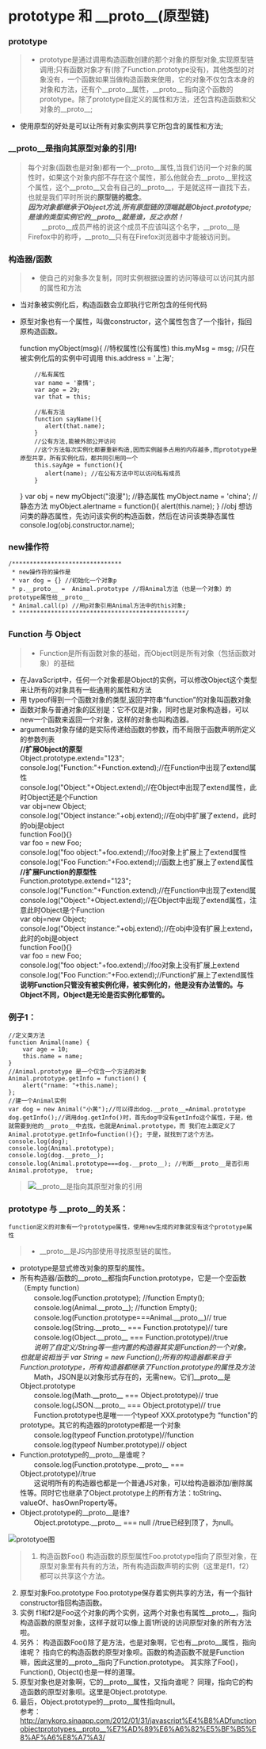 # prototype 和 \_\_proto\_\_(原型链)

### prototype
> * prototype是通过调用构造函数创建的那个对象的原型对象,实现原型链调用;只有函数对象才有(除了Function.prototype没有)，其他类型的对象没有，一个函数如果当做构造函数来使用，它的对象不仅包含本身的对象和方法，还有个\_\_proto\_\_属性，\_\_proto\_\_ 指向这个函数的prototype。除了prototype自定义的属性和方法，还包含构造函数和父对象的\_\_proto\_\_;
* 使用原型的好处是可以让所有对象实例共享它所包含的属性和方法;

### \_\_proto\_\_是指向其原型对象的引用!  
> 每个对象(函数也是对象)都有一个\_\_proto\_\_属性,当我们访问一个对象的属性时，如果这个对象内部不存在这个属性，那么他就会去\_\_proto\_\_里找这个属性，这个\_\_proto\_\_又会有自己的\_\_proto\_\_，于是就这样一直找下去，也就是我们平时所说的**原型链的概念**。  
 ***因为对象都继承于Object方法,所有原型链的顶端就是Object.prototype;***  
 ***是谁的类型实例它的\_\_proto\_\_就是谁，反之亦然！***  
　　\_\_proto\_\_成员严格的说这个成员不应该叫这个名字，\_\_proto\_\_是Firefox中的称呼，\_\_proto\_\_只有在Firefox浏览器中才能被访问到。

### 构造器/函数
> * 使自己的对象多次复制，同时实例根据设置的访问等级可以访问其内部的属性和方法
* 当对象被实例化后，构造函数会立即执行它所包含的任何代码
* 原型对象也有一个属性，叫做constructor，这个属性包含了一个指针，指回原构造函数。

    function myObject(msg){
        //特权属性(公有属性)
        this.myMsg = msg; //只在被实例化后的实例中可调用
        this.address = '上海';
    
          //私有属性
          var name = '豪情';
          var age = 29;
          var that = this;
         
          //私有方法
          function sayName(){
             alert(that.name);
          }
          //公有方法,能被外部公开访问
          //这个方法每次实例化都要重新构造,因而实例越多占用的内存越多,而prototype是原型共享，所有实例化后，都共同引用同一个
          this.sayAge = function(){
             alert(name); //在公有方法中可以访问私有成员
          }
    }
     var obj = new myObject("浪漫");
     //静态属性
      myObject.name = 'china';
    //静态方法
    myObject.alertname = function(){
        alert(this.name);
    }
    //obj 想访问类的静态属性，先访问该实例的构造函数，然后在访问该类静态属性
    console.log(obj.constructor.name);  
### new操作符

    /*******************************
     * new操作符的操作是
     * var dog = {} //初始化一个对象p
     * p.__proto__ =  Animal.prototype //将Animal方法（也是一个对象）的prototype属性给__proto__
     * Animal.call(p) //用p对象引用Animal方法中的this对象;
     * ***********************************************/

### Function 与 Object 
> * Function是所有函数对象的基础，而Object则是所有对象（包括函数对象）的基础
* 在JavaScript中，任何一个对象都是Object的实例，可以修改Object这个类型来让所有的对象具有一些通用的属性和方法
* 用 typeof得到一个函数对象的类型,返回字符串“function”的对象叫函数对象
* 函数对象与普通对象的区别是：它不仅是对象，同时也是对象构造器，可以new一个函数来返回一个对象，这样的对象也叫构造器。
* arguments对象存储的是实际传递给函数的参数，而不局限于函数声明所定义的参数列表  
    **//扩展Object的原型**  
    Object.prototype.extend="123";  
    console.log("Function:"+Function.extend);//在Function中出现了extend属性  
    console.log("Object:"+Object.extend);//在Object中出现了extend属性，此时Object还是个Function  
    var obj=new Object;  
    console.log("Object instance:"+obj.extend);//在obj中扩展了extend，此时的obj是object  
    function Foo(){}  
    var foo = new Foo;  
    console.log("foo object:"+foo.extend);//foo对象上扩展上了extend属性  
    console.log("Foo Function:"+Foo.extend);//函数上也扩展上了extend属性  
    **//扩展Function的原型性**  
    Function.prototype.extend="123";  
    console.log("Function:"+Function.extend);//在Function中出现了extend属  
    console.log("Object:"+Object.extend);//在Object中出现了extend属性，注意此时Object是个Function  
    var obj=new Object;  
    console.log("Object instance:"+obj.extend);//在obj中没有扩展上extend，此时的obj是object  
    function Foo(){}  
    var foo = new Foo;  
    console.log("foo object:"+foo.extend);//foo对象上没有扩展上extend  
    console.log("Foo Function:"+Foo.extend);//Function扩展上了extend属性  
**说明Function只管没有被实例化得，被实例化的，他是没有办法管的。与Object不同，Object是无论是否实例化都管的。** 
 
 
### 例子1：
    //定义类方法
    function Animal(name) {
        var age = 10;
        this.name = name;
    }
    //Animal.prototype 是一个仅含一个方法的对象
    Animal.prototype.getInfo = function() {
        alert("rname: "+this.name);
    };
    //建一个Animal实例
    var dog = new Animal("小黄");//可以得出dog.__proto__=Animal.prototype
    dog.getInfo();//调用dog.getInfo()时，首先dog中没有getInfo这个属性，于是，他就需要到他的__proto__中去找，也就是Animal.prototype，而 我们在上面定义了Animal.prototype.getInfo=function(){}; 于是，就找到了这个方法。
    console.log(dog);
    console.log(Animal.prototype);
    console.log(dog.__proto__);
    console.log(Animal.prototype===dog.__proto__); //判断__proto__是否引用 Animal.prototype,  true;

> ![\_\_proto\_\_是指向其原型对象的引用][1]

### prototype 与 \_\_proto\_\_的关系：
    function定义的对象有一个prototype属性，使用new生成的对象就没有这个prototype属性
> * \_\_proto\_\_是JS内部使用寻找原型链的属性。 
* prototype是显式修改对象的原型的属性。
* 所有构造器/函数的\_\_proto\_\_都指向Function.prototype，它是一个空函数（Empty function）  
　　console.log(Function.prototype);  //function Empty();  
　　console.log(Animal.\_\_proto\_\_);    //function Empty();  
　　console.log(Function.prototype===Animal.\_\_proto\_\_)// true  
　　console.log(String.\_\_proto\_\_ === Function.prototype)// ture  
　　console.log(Object.\_\_proto\_\_ === Function.prototype)//true  
　　*说明了自定义/String等一些内置的构造器其实是Function的一个对象。 也就是说相当于 var String = new Function();所有的构造器都来自于Function.prototype，所有构造器都继承了Function.prototype的属性及方法*  
　　Math，JSON是以对象形式存在的，无需new。它们\_\_proto\_\_是Object.prototype  
　　console.log(Math.\_\_proto\_\_ === Object.prototype)// true  
　　console.log(JSON.\_\_proto\_\_ === Object.prototype)// true  
　　Function.prototype也是唯一一个typeof XXX.prototype为 “function”的prototype。其它的构造器的prototype都是一个对象  
　　console.log(typeof Function.prototype)//function  
　　console.log(typeof Number.prototype)// object  
* Function.prototype的\_\_proto\_\_是谁呢？  
　　console.log(Function.prototype.\_\_proto\_\_ === Object.prototype)//true  
　　这说明所有的构造器也都是一个普通JS对象，可以给构造器添加/删除属性等。同时它也继承了Object.prototype上的所有方法：toString、valueOf、hasOwnProperty等。
* Object.prototype的\_\_proto\_\_是谁?  
　　Object.prototype.\_\_proto\_\_ === null //true已经到顶了，为null。 

![prototyoe图][2]
> 1. 构造函数Foo()
构造函数的原型属性Foo.prototype指向了原型对象，在原型对象里有共有的方法，所有构造函数声明的实例（这里是f1，f2）都可以共享这个方法。
2. 原型对象Foo.prototype
Foo.prototype保存着实例共享的方法，有一个指针constructor指回构造函数。
3. 实例
f1和f2是Foo这个对象的两个实例，这两个对象也有属性\_\_proto\_\_，指向构造函数的原型对象，这样子就可以像上面1所说的访问原型对象的所有方法啦。
4. 另外：
构造函数Foo()除了是方法，也是对象啊，它也有\_\_proto\_\_属性，指向谁呢？
指向它的构造函数的原型对象呗。函数的构造函数不就是Function嘛，因此这里的\_\_proto\_\_指向了Function.prototype。
其实除了Foo()，Function(), Object()也是一样的道理。
5. 原型对象也是对象啊，它的\_\_proto\_\_属性，又指向谁呢？
同理，指向它的构造函数的原型对象呗。这里是Object.prototype.
6. 最后，Object.prototype的\_\_proto\_\_属性指向null。  
参考：  
http://anykoro.sinaapp.com/2012/01/31/javascript%E4%B8%ADfunctionobjectprototypes__proto__%E7%AD%89%E6%A6%82%E5%BF%B5%E8%AF%A6%E8%A7%A3/



[1]: https://github.com/lm-JS/js-propotype-this-new-apply-call/blob/master/prototype/i.png
[2]: https://github.com/lm-JS/js-propotype-this-new-apply-call/blob/master/prototype/e83bca5f1d1e6bf359d1f75727968c11_b.jpg
[3]: https://github.com/lm-JS/js-propotype-this-new-apply-call/blob/master/prototype/iii.png
